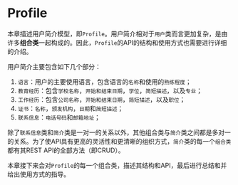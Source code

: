 # Profile

本章描述用户简介模型，即`Profile`。用户简介相对于`用户`类而言更加复杂，是由许多**组合类**一起构成的。因此，`Profile`的API的结构和使用方式也需要进行详细的介绍。

用户简介主要包含如下几个部分：

1. `语言`：用户的主要使用语言，包含语言的`名称`和使用的`熟练程度`；
2. `教育经历`：包含`学校名称`，`开始和结束日期`，`学位`，`简短描述`，以及`专业`；
3. `工作经历`：包含`公司名称`，`开始和结束日期`，`简短描述`，以及`职位`；
4. `证书`：`名称`，`颁发机构`，`日期`和`简短描述`；
5. `联系信息`：`电话号码`和`邮箱地址`；

除了`联系信息`类和`简介`类是一对一的关系以外，其他组合类与`简介`类之间都是多对一的关系。为了使API具有更高的灵活性和更清晰的组织方式，`简介`类的每一个`组合类`都有其REST API的全部方法（即CRUD）。

本章接下来会对`Profile`的每一个组合类，描述其结构和API，最后进行总结和并给出使用方式的指导。